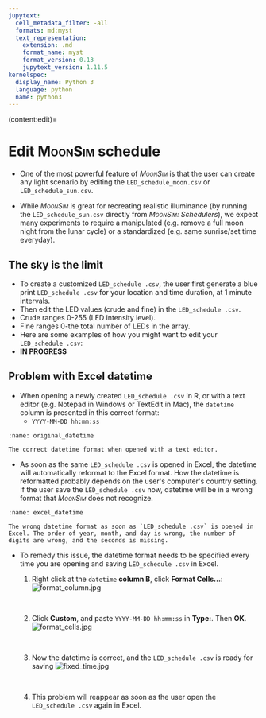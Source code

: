 ```yaml
---
jupytext:
  cell_metadata_filter: -all
  formats: md:myst
  text_representation:
    extension: .md
    format_name: myst
    format_version: 0.13
    jupytext_version: 1.11.5
kernelspec:
  display_name: Python 3
  language: python
  name: python3
---
```

(content:edit)=
# Edit <span style="font-variant:small-caps;">MoonSim</span> schedule

- One of the most powerful feature of _<span style="font-variant:small-caps;">MoonSim</span>_ is that the user can create any light scenario by editing the `LED_schedule_moon.csv` or `LED_schedule_sun.csv`.

- While _<span style="font-variant:small-caps;">MoonSim</span>_ is great for recreating realistic illuminance (by running the `LED_schedule_sun.csv` directly from _<span style="font-variant:small-caps;">MoonSim</span>: Schedulers_), we expect many experiments to require a manipulated (e.g. remove a full moon night from the lunar cycle) or a standardized (e.g. same sunrise/set time everyday).

## The sky is the limit

- To create a customized `LED_schedule .csv`, the user first generate a blue print `LED_schedule .csv` for your location and time duration, at 1 minute intervals.
- Then edit the LED values (crude and fine) in the `LED_schedule .csv`.
- Crude ranges 0-255 (LED intensity level).
- Fine ranges 0-the total number of LEDs in the array.
- Here are some examples of how you might want to edit your `LED_schedule .csv`:
- **IN PROGRESS**
## Problem with Excel datetime
- When opening a newly created `LED_schedule .csv` in R, or with a text editor (e.g. Notepad in Windows or TextEdit in Mac), the `datetime` column is presented in this correct format: 
    - `YYYY-MM-DD hh:mm:ss`

```{figure} /images/original_datetime.png
:name: original_datetime

The correct datetime format when opened with a text editor.
```

- As soon as the same `LED_schedule .csv` is opened in Excel, the datetime will automatically reformat to the Excel format. How the datetime is reformatted probably depends on the user's computer's country setting. If the user save the `LED_schedule .csv` now, datetime will be in a wrong format that _<span style="font-variant:small-caps;">MoonSim</span>_ does not recognize.

```{figure} /images/excel_datetime.png
:name: excel_datetime

The wrong datetime format as soon as `LED_schedule .csv` is opened in Excel. The order of year, month, and day is wrong, the number of digits are wrong, and the seconds is missing.
```

- To remedy this issue, the datetime format needs to be specified every time you are opening and saving `LED_schedule .csv` in Excel.
    1. Right click at the `datetime` **column B**, click **Format Cells...**:
        ![format_column.jpg](./images/format_column.jpg "format_column.jpg")
        <p>&nbsp;</p>
    
    2. Click **Custom**, and paste `YYYY-MM-DD hh:mm:ss` in **Type:**. Then **OK**.
        ![format_cells.jpg](./images/format_cells.jpg)
        <p>&nbsp;</p>
    
    3. Now the datetime is correct, and the `LED_schedule .csv` is ready for saving
        ![fixed_time.jpg](./images/fixed_time.jpg "fixed_time.jpg")
        <p>&nbsp;</p>
    
    5. This problem will reappear as soon as the user open the `LED_schedule .csv` again in Excel.